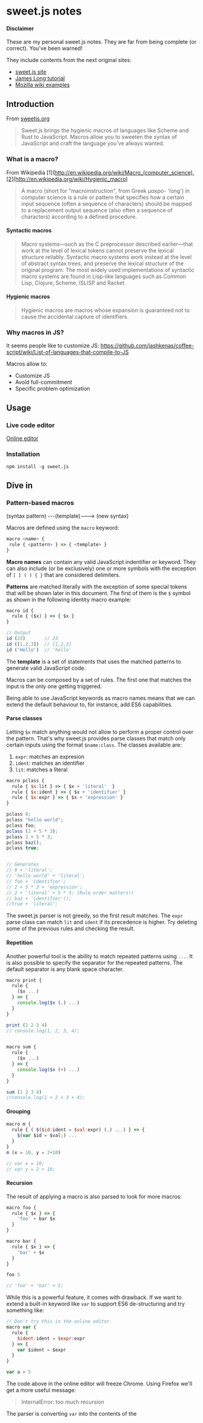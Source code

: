 # sweet.js notes

#### Disclaimer

These are my personal sweet.js notes. They are far from being complete (or
  correct). You've been warned!

They include contents from the next original sites:

- [sweet.js site](http://sweetjs.org/)
- [James Long tutorial](http://jlongster.com/Writing-Your-First-Sweet.js-Macro)
- [Mozilla wiki examples](https://github.com/mozilla/sweet.js/wiki/Example-macros)


## Introduction

From [sweetjs.org](http://sweetjs.org)

> Sweet.js brings the hygienic macros of languages like Scheme and Rust to JavaScript. Macros allow you to sweeten the syntax of JavaScript and craft the language you’ve always wanted.


### What is a macro?

From Wikipedia [1](http://en.wikipedia.org/wiki/Macro_(computer_science),[2](http://en.wikipedia.org/wiki/Hygienic_macro)

> A macro (short for "macroinstruction", from Greek μακρο- 'long') in computer science is a rule or pattern that specifies how a certain input sequence (often a sequence of characters) should be mapped to a replacement output sequence (also often a sequence of characters) according to a defined procedure.

#### Syntactic macros

> Macro systems—such as the C preprocessor described earlier—that work at the level of lexical tokens cannot preserve the lexical structure reliably. Syntactic macro systems work instead at the level of abstract syntax trees, and preserve the lexical structure of the original program. The most widely used implementations of syntactic macro systems are found in Lisp-like languages such as Common Lisp, Clojure, Scheme, ISLISP and Racket.

#### Hygienic macros

> Hygienic macros are macros whose expansion is guaranteed not to cause the accidental capture of identifiers.

### Why macros in JS?

It seems people like to customize JS: https://github.com/jashkenas/coffee-script/wiki/List-of-languages-that-compile-to-JS

Macros allow to:
- Customize JS
- Avoid full-commitment
- Specific problem optimization


## Usage

### Live code editor

[Online editor](http://sweetjs.org/browser/editor.html)

### Installation

```
npm install -g sweet.js
```

## Dive in

### Pattern-based macros

(syntax pattern) ---(template)---> (new syntax)

Macros are defined using the `macro` keyword:

```javascript
macro <name> {
 rule { <pattern> } => { <template> }
}
```

**Macro names** can contain any valid JavaScript indentifier or keyword. They
can also include (or be exclusively) one or more symbols with the exception of
`[ ] ( ) { }` that are considered delimiters.

**Patterns** are matched literally with the exception of some special tokens
that will be shown later in this document. The first of them is the `$` symbol
as shown in the following identity macro example:

```javascript
macro id {
  rule { ($x) } => { $x }
}

// Output
id (23)       // 23
id ([1,2,3])  // [1,2,3]
id ('Hello')  // 'hello'
```

The **template** is a set of statements that uses the matched patterns to
generate valid JavaScript code.

Macros can be composed by a set of rules. The first one that matches the input
is the only one getting triggered.

Being able to use JavaScript keywords as macro names means that we can extend
the default behaviour to, for instance, add ES6 capabilities.

#### Parse classes

Letting `$x` match anything would not allow to perform a proper control over
the pattern. That's why sweet.js provides parse classes that match only certain
inputs using the format
`$name:class`. The classes available are:

1. `expr`: matches an expresion
2. `ident`: matches an identifier
3. `lit`: matches a literal

```javascript
macro pclass {
  rule { $x:lit } => { $x + 'literal'  }
  rule { $x:ident } => { $x + 'identifier' }
  rule { $x:expr } => { $x + 'expression' }
}

pclass 8;
pclass "hello world";
pclass foo;
pclass (2 + 5 * 3);
pclass 2 + 5 * 3;
pclass baz();
pclass true;


// Generates
// 8 + 'literal';
// 'hello world' + 'literal';
// foo + 'identifier';
// 2 + 5 * 3 + 'expression';
// 2 + 'literal' + 5 * 3; (Rule order matters!)
// baz + 'identifier'();
//true + 'literal';
```

The sweet.js parser is not greedy, so the first result matches. The `expr`
parse class can match `lit` and `ident` if its precedence is higher. Try
deleting some of the previous rules and checking the result.

#### Repetition

Another powerful tool is the ability to match repeated patterns using `...`. It
is also possible to specify the separator for the repeated patterns. The
default separator is any blank space character.

```javascript
macro print {
  rule {
    ($x ...)
  } => {
    console.log($x (,) ...)
  }
}

print (1 2 3 4)
// console.log(1, 2, 3, 4);


macro sum {
  rule {
    ($x ...)
  } => {
    console.log($x (+) ...)
  }
}

sum (1 2 3 4)
//console.log(1 + 2 + 3 + 4);
```

#### Grouping

```javascript
macro m {
  rule { ( $($id:ident = $val:expr) (,) ...) } => {
    $(var $id = $val;) ...
  }
}
m (x = 10, y = 2+10)

// var x = 10;
// var y = 2 + 10;
```

#### Recursion
The result of applying a macro is also parsed to look for more macros:

```javascript
macro foo {
  rule { $x } => {
    'foo' + bar $x
  }
}

macro bar {
  rule { $x } => {
    'bar' + $x
  }
}

foo 5

// 'foo' + 'bar' + 5;
```

While this is a powerful feature, it comes with drawback. If we want to extend
a built-in keyword like `var` to support ES6 de-structuring and try something
like:

```javascript
// Don't try this in the online editor
macro var {
  rule {
    $ident:ident = $expr:expr
  } => {
    var $ident = $expr
  }
}

var a = 5
```

The code above in the online editor will freeze Chrome. Using Firefox we'll
get a more useful message:

> InternalError: too much recursion

The parser is converting `var` into the contents of the *<template>* section.
This contents contain `var` as well, that is again parsed and so on.

Sweet.js provides the `let` keyword to avoid this. With let, all the built-in
keywords in the *<template>* section will be treated as the original one and
not as the macro.

```javascript
// Recursion safe
let var = macro {
  rule {
    $ident:ident = $expr:expr
  } => {
    var $ident = $expr
  }
}

var a = 5
```

With the let keyword we are able to have de-structuring assignment easily:

```javascript
// https://gist.github.com/aaditmshah/7065183

let var = macro {
    rule { $name:ident = $value:expr } => {
        var $name = $value
    }

    rule { {$name:ident (,) ...} = $value:expr } => {
        var object = $value
        $(, $name = object.$name) ...
    }

    rule { [$name:ident (,) ...] = $value:expr } => {
        var array = $value, index = 0
        $(, $name = array[index++]) ...
    }
}

var o = 0;

var [a, b, c] = [1, 2, 3];

var {x, y, z} = {x: 1, y: 2, z: 3};
```


### Lookback

```javascript
macro is {
  rule infix { $left:expr | $right:expr } => {
    ($left === $right)
  }
}

macro unless {
  rule infix { $value:expr | $guard:expr } => {
    if (!($guard)) {
      $value
    }
  }
}
var supermanWins = 'no';
var rock = 'kryptonite';

supermanWins = 'yes' unless rock is 'kryptonite'

console.log('Does he win?', supermanWins);

//var supermanWins = 'no';
//var rock = 'kryptonite';
//if (!(rock === 'kryptonite')) {
//    supermanWins = 'yes';
//}
//console.log('Does he win?', supermanWins);
```

```javascript
macro in {
  rule infix { $value:expr | $array:expr } => {
    ($array.indexOf($value) !== -1)
  }
}

2 in [1,2,3,4]
//([ 1, 2, 3, 4 ].indexOf(2) !== -1)
8 in [1,2,3,4]
//([ 1, 2, 3, 4 ].indexOf(8) !== -1)
'e' in 'Hello'
//('Hello'.indexOf('e') !== -1)
'a' in 'Hello'
//('Hello'.indexOf('a') !== -1)
if 'o' in 'Hello' { console.log('Found!') }
//if ('Hello'.indexOf('o') !== -1) {
//    console.log('Found!');
//}

```

### Procedural macros

> Sweet.js also provides a more powerful way to define macros: case macros. Case macros allow you to manipulate syntax using the full power of JavaScript.

```javascript
macro <name> {
  case { <pattern> } => { <template> }
}
```

They also match the macro name:

```javascript
macro m {
  case { $name $x } => { ... }
}
m 42
```

Although you can ignore it with a wildcard:

```javascript
macro m {
  case { _ $x } => { ... }
}
```

> The other difference from rule macros is that the body of a macro contains a mixture of templates and normal JavaScript that can create and manipulate syntax. Templates are now created with the #{...} form.

```javascript
macro id {
  case {_ $x } => {
    return #{ $x }
  }
}
```

#### Syntax objects

**letstx** macro that binds syntax objects to pattern variables

```javascript
macro m {
  case {_ $x } => {
    var y = makeValue(42, #{$x});
    letstx $y = [y], $z = [makeValue(2, #{$x})];
    return #{$x + $y - $z}
  }
}
m 1
// --> expands to
1 + 42 - 2
```

- **makeValue(val, stx)** – *val* can be a boolean, number, string, or
null/undefined
- **makeRegex(pattern, flags, stx)** – *pattern* is the string representation
of the regex pattern and *flags* is the string representation of the regex flags
- **makeIdent(val, stx)** – *val* is a string representing an identifier
- **makePunc(val, stx)** – *val* is a string representing a punctuation
(e.g. =, ,, >, etc.)
- **makeDelim(val, inner, stx)** – *val* represents which delimiter to make
and can be either "()", "[]", or "{}" and inner is an array of syntax objects
for all of the tokens inside the delimiter.
